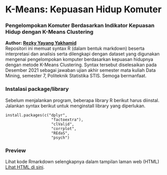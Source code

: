 # K-Means: Kepuasan Hidup Komuter
### Pengelompokan Komuter Berdasarkan Indikator Kepuasan Hidup dengan K-Means Clustering

**Author: <a href="https://linkr.bio/rezkyyayang">Rezky Yayang Yakhamid</a>** <br>
Repositori ini memuat syntax R (dalam bentuk markdown) beserta interpretasi dan analisis serta dilengkapi dengan dataset yang digunakan mengenai pengelompokan komputer berdasarkan kepuasan hidupnya dengan metode K-Means Clustering. Syntax tersebut diselesaikan pada Desember 2021 sebagai jawaban ujian akhir semester mata kuliah Data Mining, semester 7, Politeknik Statistika STIS. Semoga bermanfaat.

### Instalasi package/library
Sebelum menjalankan program, beberapa library R berikut harus diinstal. Jalankan syntax berikut untuk menginstall library yang diperlukan.
```
install.packages(c("dplyr",
                    "factoextra"),
                    "clValid",
                    "corrplot",
                    "REdaS",
                    "psych")
```


### Preview

Lihat kode Rmarkdown selengkapnya dalam tampilan laman web (HTML)
<a href="https://rezkyyayang.github.io/syntax/K_Means_Kepuasan_Hidup_Komuter/">Lihat HTML di sini</a>.

